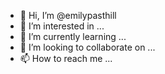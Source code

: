 - 👋 Hi, I’m @emilypasthill
- 👀 I’m interested in ...
- 🌱 I’m currently learning ...
- 💞️ I’m looking to collaborate on ...
- 📫 How to reach me ...

<!---
emilypasthill/emilypasthill is a ✨ special ✨ repository because its `README.md` (this file) appears on your GitHub profile.
You can click the Preview link to take a look at your changes.
--->
